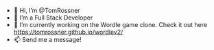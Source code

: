 - 👋 Hi, I’m @TomRossner
- 👀 I’m a Full Stack Developer
- 🌱 I’m currently working on the Wordle game clone. Check it out here https://tomrossner.github.io/wordlev2/
- 📫 Send me a message!
<!---
TomRossner/TomRossner is a ✨ special ✨ repository because its `README.md` (this file) appears on your GitHub profile.
You can click the Preview link to take a look at your changes.
--->
